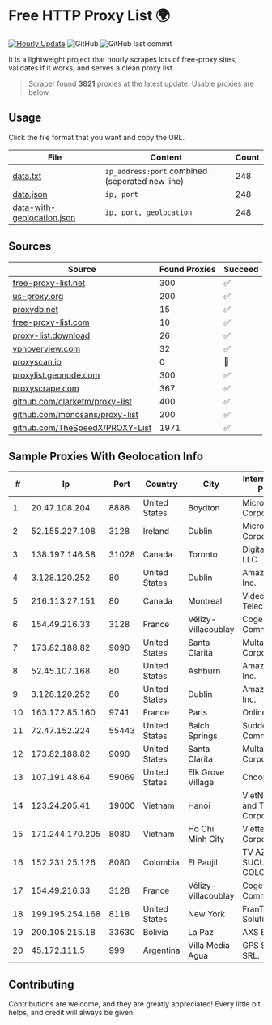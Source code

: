 
# Free HTTP Proxy List 🌍

[![Hourly Update](https://github.com/mertguvencli/http-proxy-list/actions/workflows/main.yml/badge.svg?branch=main)](https://github.com/mertguvencli/http-proxy-list/actions/workflows/main.yml)
![GitHub](https://img.shields.io/github/license/mertguvencli/http-proxy-list)
![GitHub last commit](https://img.shields.io/github/last-commit/mertguvencli/http-proxy-list)

It is a lightweight project that hourly scrapes lots of free-proxy sites, validates if it works, and serves a clean proxy list.


> Scraper found **3821** proxies at the latest update. Usable proxies are below.

## Usage

Click the file format that you want and copy the URL.


|File|Content|Count|
|----|-------|-----|
|[data.txt](https://raw.githubusercontent.com/mertguvencli/http-proxy-list/main/proxy-list/data.txt)|`ip_address:port` combined (seperated new line)|248|
|[data.json](https://raw.githubusercontent.com/mertguvencli/http-proxy-list/main/proxy-list/data.json)|`ip, port`|248|
|[data-with-geolocation.json](https://raw.githubusercontent.com/mertguvencli/http-proxy-list/main/proxy-list/data-with-geolocation.json)|`ip, port, geolocation`|248|

## Sources

|Source|Found Proxies|Succeed|
|------|-------------|-------|
|[free-proxy-list.net](https://free-proxy-list.net)|300|✅|
|[us-proxy.org](https://www.us-proxy.org)|200|✅|
|[proxydb.net](http://proxydb.net)|15|✅|
|[free-proxy-list.com](https://free-proxy-list.com/?page=&port=&type%5B%5D=http&type%5B%5D=https&up_time=0&search=Search)|10|✅|
|[proxy-list.download](https://www.proxy-list.download/HTTP)|26|✅|
|[vpnoverview.com](https://vpnoverview.com/privacy/anonymous-browsing/free-proxy-servers)|32|✅|
|[proxyscan.io](https://www.proxyscan.io)|0|🚫|
|[proxylist.geonode.com](https://proxylist.geonode.com/api/proxy-list?limit=300&page=1&sort_by=lastChecked&sort_type=desc&protocols=http,https)|300|✅|
|[proxyscrape.com](https://api.proxyscrape.com/v2/?request=displayproxies&protocol=http&timeout=10000&country=all&ssl=all&anonymity=all)|367|✅|
|[github.com/clarketm/proxy-list](https://raw.githubusercontent.com/clarketm/proxy-list/master/proxy-list-raw.txt)|400|✅|
|[github.com/monosans/proxy-list](https://raw.githubusercontent.com/monosans/proxy-list/main/proxies/http.txt)|200|✅|
|[github.com/TheSpeedX/PROXY-List](https://raw.githubusercontent.com/TheSpeedX/PROXY-List/master/http.txt)|1971|✅|


## Sample Proxies With Geolocation Info

|#|Ip|Port|Country|City|Internet Service Provider|
|-|--|----|-------|----|-------------------------|
|1|20.47.108.204|8888|United States|Boydton|Microsoft Corporation|
|2|52.155.227.108|3128|Ireland|Dublin|Microsoft Corporation|
|3|138.197.146.58|31028|Canada|Toronto|DigitalOcean, LLC|
|4|3.128.120.252|80|United States|Dublin|Amazon.com, Inc.|
|5|216.113.27.151|80|Canada|Montreal|Videotron Telecom Ltee|
|6|154.49.216.33|3128|France|Vélizy-Villacoublay|Cogent Communications|
|7|173.82.188.82|9090|United States|Santa Clarita|Multacom Corporation|
|8|52.45.107.168|80|United States|Ashburn|Amazon.com, Inc.|
|9|3.128.120.252|80|United States|Dublin|Amazon.com, Inc.|
|10|163.172.85.160|9741|France|Paris|Online S.A.S.|
|11|72.47.152.224|55443|United States|Balch Springs|Suddenlink Communications|
|12|173.82.188.82|9090|United States|Santa Clarita|Multacom Corporation|
|13|107.191.48.64|59069|United States|Elk Grove Village|Choopa|
|14|123.24.205.41|19000|Vietnam|Hanoi|VietNam Post and Telecom Corporation|
|15|171.244.170.205|8080|Vietnam|Ho Chi Minh City|Viettel Corporation|
|16|152.231.25.126|8080|Colombia|El Paujíl|TV AZTECA SUCURSAL COLOMBIA|
|17|154.49.216.33|3128|France|Vélizy-Villacoublay|Cogent Communications|
|18|199.195.254.168|8118|United States|New York|FranTech Solutions|
|19|200.105.215.18|33630|Bolivia|La Paz|AXS Bolivia S. A.|
|20|45.172.111.5|999|Argentina|Villa Media Agua|GPS SANJUAN SRL.|



## Contributing

Contributions are welcome, and they are greatly appreciated! Every
little bit helps, and credit will always be given.

